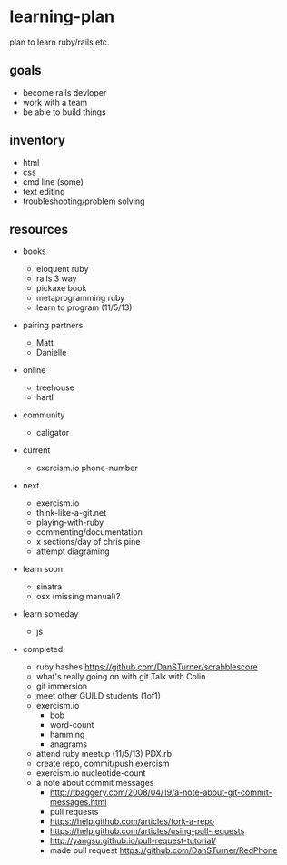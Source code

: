 learning-plan
=============

plan to learn ruby/rails etc.

## goals
* become rails devloper
* work with a team
* be able to build things

## inventory
* html
* css
* cmd line (some)
* text editing
* troubleshooting/problem solving

## resources
* books
    * eloquent ruby
    * rails 3 way
    * pickaxe book
    * metaprogramming ruby
    * learn to program (11/5/13)
* pairing partners
    * Matt
    * Danielle
* online
    * treehouse
    * hartl
* community
    * caligator

* current
    * exercism.io phone-number

* next
    * exercism.io
    * think-like-a-git.net
    * playing-with-ruby
    * commenting/documentation
    * x sections/day of chris pine
    * attempt diagraming
* learn soon
    * sinatra
    * osx (missing manual)?
* learn someday
    * js

* completed
    * ruby hashes https://github.com/DanSTurner/scrabblescore
    * what's really going on with git Talk with Colin
    * git immersion
    * meet other GUILD students (1of1)
    * exercism.io
        * bob
        * word-count
        * hamming
        * anagrams
    * attend ruby meetup (11/5/13) PDX.rb
    * create repo, commit/push exercism
    * exercism.io nucleotide-count
    * a note about commit messages
        * http://tbaggery.com/2008/04/19/a-note-about-git-commit-messages.html
        * pull requests
        * https://help.github.com/articles/fork-a-repo
        * https://help.github.com/articles/using-pull-requests
        * http://yangsu.github.io/pull-request-tutorial/
        * made pull request https://github.com/DanSTurner/RedPhone

